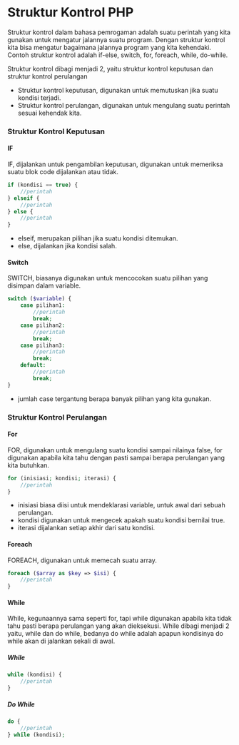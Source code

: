 # Struktur Kontrol PHP

Struktur kontrol dalam bahasa pemrogaman adalah suatu perintah yang kita gunakan untuk mengatur jalannya suatu program. Dengan struktur kontrol kita bisa mengatur
bagaimana jalannya program yang kita kehendaki. Contoh struktur kontrol adalah if-else, switch, for, foreach, while, do-while.

Struktur kontrol dibagi menjadi 2, yaitu struktur kontrol keputusan dan struktur kontrol perulangan
- Struktur kontrol keputusan, digunakan untuk memutuskan jika suatu kondisi terjadi.
- Struktur kontrol perulangan, digunakan untuk mengulang suatu perintah sesuai kehendak kita.


### Struktur Kontrol Keputusan

#### IF
IF, dijalankan untuk pengambilan keputusan, digunakan untuk memeriksa suatu blok code dijalankan atau tidak.

```PHP
if (kondisi == true) {
    //perintah
} elseif {
    //perintah
} else {
    //perintah
}
```
- elseif, merupakan pilihan jika suatu kondisi ditemukan.
- else, dijalankan jika kondisi salah.

#### Switch
SWITCH, biasanya digunakan untuk mencocokan suatu pilihan yang disimpan dalam variable.

```PHP
switch ($variable) {
	case pilihan1:
    	//perintah
        break;
    case pilihan2:
    	//perintah
        break;
    case pilihan3:
    	//perintah
        break;
    default:
    	//perintah
        break;
}
```
- jumlah case tergantung berapa banyak pilihan yang kita gunakan.


### Struktur Kontrol Perulangan

#### For
FOR, digunakan untuk mengulang suatu kondisi sampai nilainya false, for digunakan apabila kita tahu dengan pasti sampai berapa perulangan yang kita butuhkan.
```PHP
for (inisiasi; kondisi; iterasi) {
    //perintah
}
```
- inisiasi biasa diisi untuk mendeklarasi variable, untuk awal dari sebuah perulangan.
- kondisi digunakan untuk mengecek apakah suatu kondisi bernilai true.
- iterasi dijalankan setiap akhir dari satu kondisi.

#### Foreach
FOREACH, digunakan untuk memecah suatu array.
```PHP
foreach ($array as $key => $isi) {
    //perintah
}
```

#### While
While, kegunaannya sama seperti for, tapi while digunakan apabila kita tidak tahu pasti berapa perulangan yang akan dieksekusi.
While dibagi menjadi 2 yaitu, while dan do while, bedanya do while adalah apapun kondisinya do while akan di jalankan sekali di awal.

##### While
```PHP
while (kondisi) {
    //perintah
}
```
##### Do While
```PHP
do {
    //perintah
} while (kondisi);
